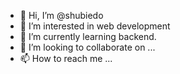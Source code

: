 - 👋 Hi, I’m @shubiedo
- 👀 I’m interested in web development
- 🌱 I’m currently learning backend.
- 💞️ I’m looking to collaborate on ...
- 📫 How to reach me ...

<!---
shubiedo/shubiedo is a ✨ special ✨ repository because its `README.md` (this file) appears on your GitHub profile.
You can click the Preview link to take a look at your changes.
--->
